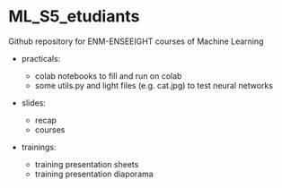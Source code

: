 # ML_S5_etudiants
Github repository for ENM-ENSEEIGHT courses of Machine Learning 

- practicals:
    - colab notebooks to fill and run on colab
    - some utils.py and light files (e.g. cat.jpg) to test neural networks
      
- slides:
    - recap 
    - courses

- trainings:
    - training presentation sheets
    - training presentation diaporama
